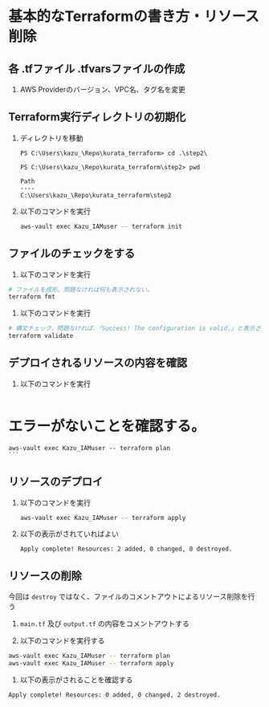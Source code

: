 # 基本的なTerraformの書き方・リソース削除

## 各 .tfファイル .tfvarsファイルの作成
1. AWS Providerのバージョン、VPC名、タグ名を変更

## Terraform実行ディレクトリの初期化
1. ディレクトリを移動
	```
	PS C:\Users\kazu_\Repo\kurata_terraform> cd .\step2\
	```

	```
	PS C:\Users\kazu_\Repo\kurata_terraform\step2> pwd

	Path
	----
	C:\Users\kazu_\Repo\kurata_terraform\step2
	```

1. 以下のコマンドを実行
	``` bash
	aws-vault exec Kazu_IAMuser -- terraform init
	```

## ファイルのチェックをする
1. 以下のコマンドを実行
  ```bash
  # ファイルを成形。問題なければ何も表示されない。
  terraform fmt
  ```

1. 以下のコマンドを実行
  ```bash
  # 構文チェック。問題なければ、「Success! The configuration is valid.」と表示される。
  terraform validate
  ```

## デプロイされるリソースの内容を確認
1. 以下のコマンドを実行
	``` bash
  # エラーがないことを確認する。
	aws-vault exec Kazu_IAMuser -- terraform plan
	```

## リソースのデプロイ
1. 以下のコマンドを実行
	``` bash
	aws-vault exec Kazu_IAMuser -- terraform apply
	```

1. 以下の表示がされていればよい
	```
	Apply complete! Resources: 2 added, 0 changed, 0 destroyed.
	```

## リソースの削除
今回は `destroy` ではなく、ファイルのコメントアウトによるリソース削除を行う

1. `main.tf` 及び `output.tf` の内容をコメントアウトする

1. 以下のコマンドを実行する
  ```bash
  aws-vault exec Kazu_IAMuser -- terraform plan
  aws-vault exec Kazu_IAMuser -- terraform apply
  ```

1. 以下の表示がされることを確認する
  ```
  Apply complete! Resources: 0 added, 0 changed, 2 destroyed.
  ```
